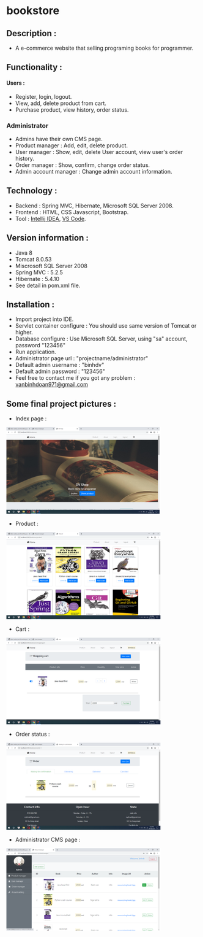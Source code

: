 # bookstore

## Description : 
- A e-commerce website that selling programing books for programmer.

## Functionality : 

#### Users : 
- Register, login, logout.
- View, add, delete product from cart.
- Purchase product, view history, order status.

### Administrator
- Admins have their own CMS page.
- Product manager : Add, edit, delete product.
- User manager : Show, edit, delete User account, view user's order history.
- Order manager : Show, confirm, change order status.
- Admin account manager : Change admin account information.

## Technology : 
- Backend : Spring MVC, Hibernate, Microsoft SQL Server 2008.
- Frontend : HTML, CSS Javascript, Bootstrap.
- Tool : [Intellij IDEA](https://www.jetbrains.com/idea/), [VS Code](https://code.visualstudio.com/).

## Version information : 
- Java 8
- Tomcat 8.0.53
- Miscrosoft SQL Server 2008 
- Spring MVC : 5.2.5
- Hibernate : 5.4.10
- See detail in pom.xml file.

## Installation : 
- Import project into IDE.
- Servlet container configure : You should use same version of Tomcat or higher.
- Database configure : Use Microsoft SQL Server, using "sa" account, password "123456"
- Run application.
- Administrator page url : "projectname/administrator"
- Default admin username : "binhdv"
- Default admin password : "123456"
- Feel free to contact me if you got any problem : vanbinhdoan971@gmail.com

## Some final project pictures :
- Index page : 
<img src="images/index.png" width="80%" />

- Product : 
<img src="images/product.png" width="80%" />

- Cart : 
<img src="images/cart.png" width="80%" />

- Order status : 
<img src="images/order.png" width="80%" />

- Administrator CMS page : 
<img src="images/a-productmanager.png" width="80%" />


